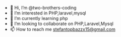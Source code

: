 - 👋 Hi, I’m @two-brothers-coding
- 👀 I’m interested in PHP,laravel,mysql
- 🌱 I’m currently learning   php
- 💞️ I’m looking to collaborate on PHP,Laravel,Mysql
- 📫 How to reach me stefantopbazzx15@gmail.com

<!---
two-brothers-coding/two-brothers-coding is a ✨ special ✨ repository because its `README.md` (this file) appears on your GitHub profile.
You can click the Preview link to take a look at your changes.
--->
